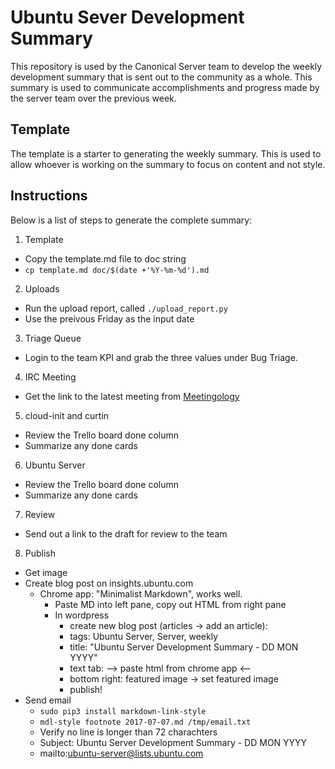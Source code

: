 # Ubuntu Sever Development Summary
This repository is used by the Canonical Server team to develop the weekly
development summary that is sent out to the community as a whole. This summary
is used to communicate accomplishments and progress made by the server team
over the previous week.

## Template
The template is a starter to generating the weekly summary. This is used to
allow whoever is working on the summary to focus on content and not style.

## Instructions
Below is a list of steps to generate the complete summary:

1. Template
  - Copy the template.md file to doc string
  - `cp template.md doc/$(date +'%Y-%m-%d').md`
2. Uploads
  - Run the upload report, called `./upload_report.py`
  - Use the preivous Friday as the input date
3. Triage Queue
  - Login to the team KPI and grab the three values under Bug Triage.
4. IRC Meeting
  - Get the link to the latest meeting from [Meetingology](https://ubottu.com/meetingology/logs/ubuntu-meeting/)
5. cloud-init and curtin
  - Review the Trello board done column
  - Summarize any done cards
6. Ubuntu Server
  - Review the Trello board done column
  - Summarize any done cards
7. Review
  - Send out a link to the draft for review to the team
8. Publish
  - Get image
  - Create blog post on insights.ubuntu.com
    - Chrome app: "Minimalist Markdown", works well.
      - Paste MD into left pane, copy out HTML from right pane
      - In wordpress
        - create new blog post (articles -> add an article):
        - tags: Ubuntu Server, Server, weekly
        - title: "Ubuntu Server Development Summary - DD MON YYYY"
        - text tab: --> paste html from chrome app <--
        - bottom right: featured image -> set featured image
        - publish!
  - Send email
    - `sudo pip3 install markdown-link-style`
    - `mdl-style footnote 2017-07-07.md /tmp/email.txt`
    - Verify no line is longer than 72 charachters
    - Subject: Ubuntu Server Development Summary - DD MON YYYY
    - mailto:ubuntu-server@lists.ubuntu.com

